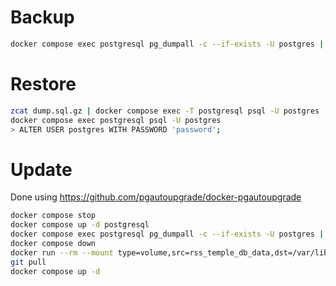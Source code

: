 # Backup

```sh
docker compose exec postgresql pg_dumpall -c --if-exists -U postgres | gzip > dump.sql.gz
```

# Restore

```sh
zcat dump.sql.gz | docker compose exec -T postgresql psql -U postgres
docker compose exec postgresql psql -U postgres
> ALTER USER postgres WITH PASSWORD 'password';
```

# Update

Done using https://github.com/pgautoupgrade/docker-pgautoupgrade

```sh
docker compose stop
docker compose up -d postgresql
docker compose exec postgresql pg_dumpall -c --if-exists -U postgres | gzip > backup.sql.gz
docker compose down
docker run --rm --mount type=volume,src=rss_temple_db_data,dst=/var/lib/postgresql -e POSTGRES_PASSWORD=<PG_ADMIN_PASSWORD> -e PGAUTO_ONESHOT=yes pgautoupgrade/pgautoupgrade:<NEW_PG_VERSION>-alpine
git pull
docker compose up -d
```
